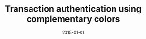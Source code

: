 ---
title: "Transaction authentication using complementary colors"
collection: publications
permalink: /publication/2015-01-01-Transaction-authentication-using-complementary-colors
date: 2015-01-01
venue: 'Comput. Secur.'
paperurl: 'https://doi.org/10.1016/j.cose.2014.10.001'
citation: ' YoungJae Maeng,  David Mohaisen,  Mun{-}Kyu Lee,  DaeHun Nyang, &quot;Transaction authentication using complementary colors.&quot; Comput. Secur., 2015.'
---